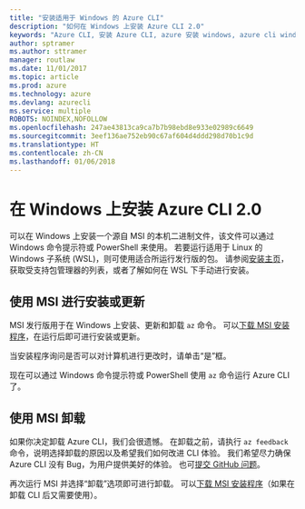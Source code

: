 ```yaml
---
title: "安装适用于 Windows 的 Azure CLI"
description: "如何在 Windows 上安装 Azure CLI 2.0"
keywords: "Azure CLI, 安装 Azure CLI, azure 安装 windows, azure cli windows, azure windows"
author: sptramer
ms.author: sttramer
manager: routlaw
ms.date: 11/01/2017
ms.topic: article
ms.prod: azure
ms.technology: azure
ms.devlang: azurecli
ms.service: multiple
ROBOTS: NOINDEX,NOFOLLOW
ms.openlocfilehash: 247ae43813ca9ca7b7b98ebd8e933e02989c6649
ms.sourcegitcommit: 3eef136ae752eb90c67af604d4ddd298d70b1c9d
ms.translationtype: HT
ms.contentlocale: zh-CN
ms.lasthandoff: 01/06/2018
---
```

# <a name="install-azure-cli-20-on-windows"></a>在 Windows 上安装 Azure CLI 2.0

可以在 Windows 上安装一个源自 MSI 的本机二进制文件，该文件可以通过 Windows 命令提示符或 PowerShell 来使用。 若要运行适用于 Linux 的 Windows 子系统 (WSL)，则可使用适合所运行发行版的包。 请参阅[安装主页](install-azure-cli.md)，获取受支持包管理器的列表，或者了解如何在 WSL 下手动进行安装。

## <a name="install-or-update-with-msi"></a>使用 MSI 进行安装或更新

MSI 发行版用于在 Windows 上安装、更新和卸载 `az` 命令。 可以[下载 MSI 安装程序](https://aka.ms/InstallAzureCliWindows)，在运行后即可进行安装或更新。

当安装程序询问是否可以对计算机进行更改时，请单击“是”框。

现在可以通过 Windows 命令提示符或 PowerShell 使用 `az` 命令运行 Azure CLI 了。

## <a name="uninstall-with-msi"></a>使用 MSI 卸载

如果你决定卸载 Azure CLI，我们会很遗憾。 在卸载之前，请执行 `az feedback` 命令，说明选择卸载的原因以及希望我们如何改进 CLI 体验。 我们希望尽力确保 Azure CLI 没有 Bug，为用户提供美好的体验。 也可[提交 GitHub 问题](https://github.com/Azure/azure-cli/issues)。

再次运行 MSI 并选择“卸载”选项即可进行卸载。 可以[下载 MSI 安装程序](https://aka.ms/InstallAzureCliWindows)（如果在卸载 CLI 后又需要使用）。
